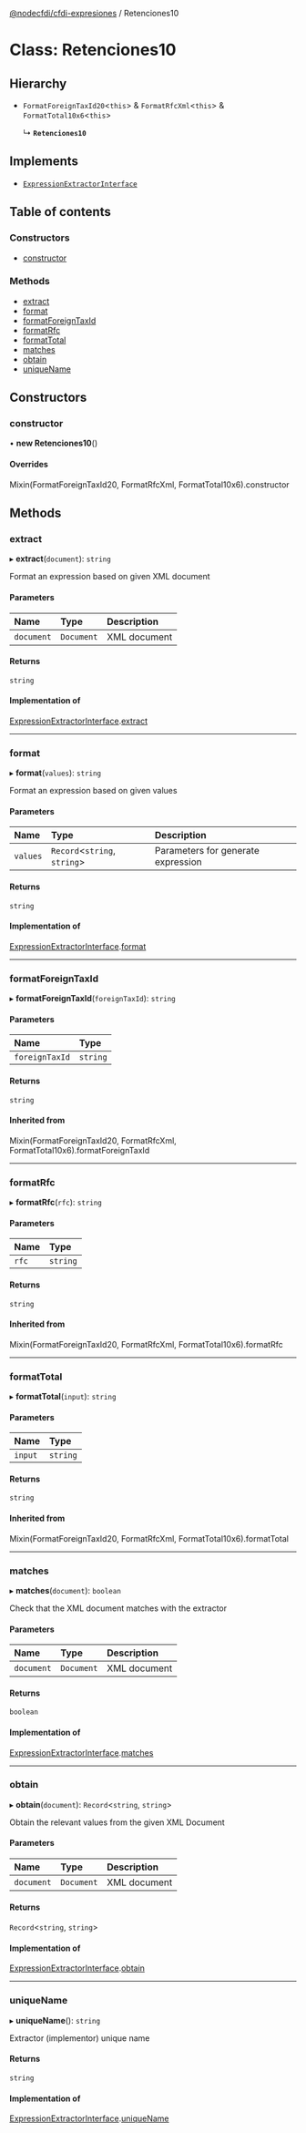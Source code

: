 [@nodecfdi/cfdi-expresiones](../README.md) / Retenciones10

# Class: Retenciones10

## Hierarchy

- `FormatForeignTaxId20`<`this`\> & `FormatRfcXml`<`this`\> & `FormatTotal10x6`<`this`\>

  ↳ **`Retenciones10`**

## Implements

- [`ExpressionExtractorInterface`](../interfaces/ExpressionExtractorInterface.md)

## Table of contents

### Constructors

- [constructor](Retenciones10.md#constructor)

### Methods

- [extract](Retenciones10.md#extract)
- [format](Retenciones10.md#format)
- [formatForeignTaxId](Retenciones10.md#formatforeigntaxid)
- [formatRfc](Retenciones10.md#formatrfc)
- [formatTotal](Retenciones10.md#formattotal)
- [matches](Retenciones10.md#matches)
- [obtain](Retenciones10.md#obtain)
- [uniqueName](Retenciones10.md#uniquename)

## Constructors

### constructor

• **new Retenciones10**()

#### Overrides

Mixin(FormatForeignTaxId20, FormatRfcXml, FormatTotal10x6).constructor

## Methods

### extract

▸ **extract**(`document`): `string`

Format an expression based on given XML document

#### Parameters

| Name | Type | Description |
| :------ | :------ | :------ |
| `document` | `Document` | XML document |

#### Returns

`string`

#### Implementation of

[ExpressionExtractorInterface](../interfaces/ExpressionExtractorInterface.md).[extract](../interfaces/ExpressionExtractorInterface.md#extract)

___

### format

▸ **format**(`values`): `string`

Format an expression based on given values

#### Parameters

| Name | Type | Description |
| :------ | :------ | :------ |
| `values` | `Record`<`string`, `string`\> | Parameters for generate expression |

#### Returns

`string`

#### Implementation of

[ExpressionExtractorInterface](../interfaces/ExpressionExtractorInterface.md).[format](../interfaces/ExpressionExtractorInterface.md#format)

___

### formatForeignTaxId

▸ **formatForeignTaxId**(`foreignTaxId`): `string`

#### Parameters

| Name | Type |
| :------ | :------ |
| `foreignTaxId` | `string` |

#### Returns

`string`

#### Inherited from

Mixin(FormatForeignTaxId20, FormatRfcXml, FormatTotal10x6).formatForeignTaxId

___

### formatRfc

▸ **formatRfc**(`rfc`): `string`

#### Parameters

| Name | Type |
| :------ | :------ |
| `rfc` | `string` |

#### Returns

`string`

#### Inherited from

Mixin(FormatForeignTaxId20, FormatRfcXml, FormatTotal10x6).formatRfc

___

### formatTotal

▸ **formatTotal**(`input`): `string`

#### Parameters

| Name | Type |
| :------ | :------ |
| `input` | `string` |

#### Returns

`string`

#### Inherited from

Mixin(FormatForeignTaxId20, FormatRfcXml, FormatTotal10x6).formatTotal

___

### matches

▸ **matches**(`document`): `boolean`

Check that the XML document matches with the extractor

#### Parameters

| Name | Type | Description |
| :------ | :------ | :------ |
| `document` | `Document` | XML document |

#### Returns

`boolean`

#### Implementation of

[ExpressionExtractorInterface](../interfaces/ExpressionExtractorInterface.md).[matches](../interfaces/ExpressionExtractorInterface.md#matches)

___

### obtain

▸ **obtain**(`document`): `Record`<`string`, `string`\>

Obtain the relevant values from the given XML Document

#### Parameters

| Name | Type | Description |
| :------ | :------ | :------ |
| `document` | `Document` | XML document |

#### Returns

`Record`<`string`, `string`\>

#### Implementation of

[ExpressionExtractorInterface](../interfaces/ExpressionExtractorInterface.md).[obtain](../interfaces/ExpressionExtractorInterface.md#obtain)

___

### uniqueName

▸ **uniqueName**(): `string`

Extractor (implementor) unique name

#### Returns

`string`

#### Implementation of

[ExpressionExtractorInterface](../interfaces/ExpressionExtractorInterface.md).[uniqueName](../interfaces/ExpressionExtractorInterface.md#uniquename)
